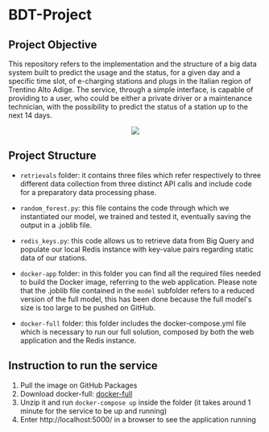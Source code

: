 # BDT-Project


## Project Objective 

This repository refers to the implementation and the structure of a big data system built to predict the usage and the status, for a given day and a specific time slot, of e-charging stations and plugs in the Italian region of Trentino Alto Adige.
The service, through a simple interface, is capable of providing to a user, who could be either a private driver or a maintenance technician, with the possibility to predict the status of a station up to the next 14 days.

<p align="center">
  <img src="https://i.ibb.co/fpfrcJr/E-Charging-Stations-API-1.png" />
</p>

## Project Structure 

- `retrievals` folder: it contains three files which refer respectively to three different data collection from three distinct API calls and include code for a preparatory data processing phase.

- `random_forest.py`: this file contains the code through which we instantiated our model, we trained and tested it, eventually saving the output in a .joblib file. 

- `redis_keys.py`: this code allows us to retrieve data from Big Query and populate our local Redis instance with key-value pairs regarding static data of our stations. 

- `docker-app` folder: in this folder you can find all the required files needed to build the Docker image, referring to the web application. Please note that the .joblib file contained in the `model` subfolder refers to a reduced version of the full model, this has been done because the full model's size is too large to be pushed on GitHub.

- `docker-full` folder: this folder includes the docker-compose.yml file which is necessary to run our full solution, composed by both the web application and the Redis instance.


## Instruction to run the service

1. Pull the image on GitHub Packages 
2. Download docker-full: [docker-full](https://downgit.github.io/#/home?url=https://github.com/GiulioMat/BDT-Project/tree/main/docker-full)
3. Unzip it and run `docker-compose up` inside the folder (it takes around 1 minute for the service to be up and running)
4. Enter http://localhost:5000/ in a browser to see the application running

